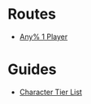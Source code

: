 # Routes
- [Any% 1 Player](routes/any-percent-1player.md)

# Guides
- [Character Tier List](guides/character-tier-list.md)